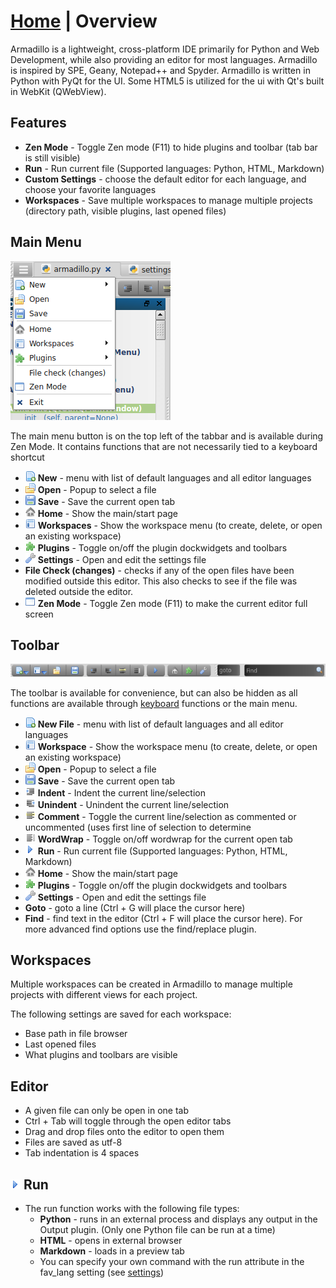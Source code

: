 <link rel="stylesheet" type="text/css" href="doc.css">

# [Home](start.html) | Overview
Armadillo is a lightweight, cross-platform IDE primarily for Python and Web Development, while also providing an editor for most languages. Armadillo is inspired by SPE, Geany, Notepad++ and Spyder. Armadillo is written in Python with PyQt for the UI. Some HTML5 is utilized for the ui with Qt's built in WebKit (QWebView).

## Features
- **Zen Mode** - Toggle Zen mode (F11) to hide plugins and toolbar (tab bar is still visible)
- **Run** - Run current file (Supported languages: Python, HTML, Markdown)
- **Custom Settings** - choose the default editor for each language, and choose your favorite languages
- **Workspaces** - Save multiple workspaces to manage multiple projects (directory path, visible plugins, last opened files)

## Main Menu
![](img/main_menu.png)

The main menu button is on the top left of the tabbar and is available during Zen Mode.  It contains functions that are not necessarily tied to a keyboard shortcut

- ![](../img/new.png) **New** - menu with list of default languages and all editor languages
- ![](../img/file_open.png) **Open** - Popup to select a file
- ![](../img/save.png) **Save** - Save the current open tab
- ![](../img/home.png) **Home** - Show the main/start page
- ![](../img/workspace.png) **Workspaces** - Show the workspace menu (to create, delete, or open an existing workspace)
- ![](../img/plugin.png) **Plugins** - Toggle on/off the plugin dockwidgets and toolbars
- ![](../img/wrench.png) **Settings** - Open and edit the settings file
- **File Check (changes)** - checks if any of the open files have been modified outside this editor. This also checks to see if the file was deleted outside the editor.
- ![](../img/zen.png) **Zen Mode** - Toggle Zen mode (F11) to make the current editor full screen

## Toolbar
![](img/toolbar.png)

The toolbar is available for convenience, but can also be hidden as all functions are available through [keyboard](keyboard_shortcuts.html) functions or the main menu.

- ![](../img/new.png) **New File** - menu with list of default languages and all editor languages
- ![](../img/workspace.png) **Workspace** - Show the workspace menu (to create, delete, or open an existing workspace)
- ![](../img/file_open.png) **Open** - Popup to select a file
- ![](../img/save.png) **Save** - Save the current open tab
- ![](../img/indent.png) **Indent** - Indent the current line/selection
- ![](../img/indent_remove.png) **Unindent** - Unindent the current line/selection
- ![](../img/comment.png) **Comment** - Toggle the current line/selection as commented or uncommented (uses first line of selection to determine
- ![](../img/wordwrap.png) **WordWrap** - Toggle on/off wordwrap for the current open tab
- ![](../img/tri_right.png) **Run** - Run current file (Supported languages: Python, HTML, Markdown)
- ![](../img/home.png) **Home** - Show the main/start page
- ![](../img/plugin.png) **Plugins** - Toggle on/off the plugin dockwidgets and toolbars
- ![](../img/wrench.png) **Settings** - Open and edit the settings file
- **Goto** - goto a line (Ctrl + G will place the cursor here)
- **Find** - find text in the editor (Ctrl + F will place the cursor here). For more advanced find options use the find/replace plugin.
 
## Workspaces
Multiple workspaces can be created in Armadillo to manage multiple projects with different views for each project.

The following settings are saved for each workspace:

- Base path in file browser
- Last opened files
- What plugins and toolbars are visible

## Editor
- A given file can only be open in one tab
- Ctrl + Tab will toggle through the open editor tabs
- Drag and drop files onto the editor to open them
- Files are saved as utf-8
- Tab indentation is 4 spaces

## ![](../img/tri_right.png) Run
- The run function works with the following file types:
    - **Python** - runs in an external process and displays any output in the Output plugin.  (Only one Python file can be run at a time)
    - **HTML** - opens in external browser
    - **Markdown** - loads in a preview tab
    - You can specify your own command with the run attribute in the fav_lang setting (see [settings](settings.md))